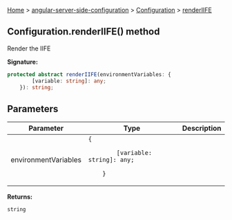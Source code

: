 [Home](./index) &gt; [angular-server-side-configuration](./angular-server-side-configuration.md) &gt; [Configuration](./angular-server-side-configuration.configuration.md) &gt; [renderIIFE](./angular-server-side-configuration.configuration.renderiife.md)

## Configuration.renderIIFE() method

Render the IIFE

<b>Signature:</b>

```typescript
protected abstract renderIIFE(environmentVariables: {
        [variable: string]: any;
    }): string;
```

## Parameters

|  Parameter | Type | Description |
|  --- | --- | --- |
|  environmentVariables | `{`<p/>`        [variable: string]: any;`<p/>`    }` |  |

<b>Returns:</b>

`string`

